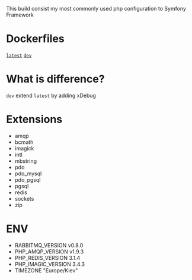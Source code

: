 This build consist my most commonly used php configuration to Symfony Framework
# Dockerfiles
[`latest`](https://github.com/IvanBinzz/php-symfony/blob/master/prod/Dockerfile)
[`dev`](https://github.com/IvanBinzz/php-symfony/blob/master/dev/Dockerfile)
#  What is difference? 
`dev` extend `latest` by adding xDebug 
# Extensions
- amqp
- bcmath
- imagick
- intl
- mbstring
- pdo
- pdo_mysql
- pdo_pgsql
- pgsql
- redis
- sockets
- zip
# ENV
- RABBITMQ_VERSION v0.8.0
- PHP_AMQP_VERSION v1.9.3
- PHP_REDIS_VERSION 3.1.4
- PHP_IMAGIC_VERSION 3.4.3
- TIMEZONE "Europe/Kiev"
